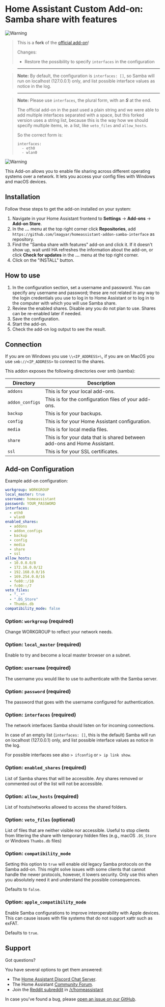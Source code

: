 # Home Assistant Custom Add-on: Samba share with features

![Warning][warning_stripe]

> This is a **fork** of the [official add-on][official_addon]!
>
> Changes:
>   - Restore the possibility to specify `interfaces` in the configuration

> ---

> **Note:** By default, the configuration is `interfaces: []`, so Samba will run
> on localhost (127.0.0.1) only, and list possible interface values as notice in
> the log.

> ---

> **Note:** Please use `interfaces`, the plural form, with an _**S**_ at the
> end.
>
> The official add-on in the past used a plain string and we were able to add
> multiple interfaces separated with a space, but this forked version uses a
> string list, because this is the way how we should specify multiple items, ie.
> a list, like `veto_files` and `allow_hosts`.
>
> So the correct form is:
>
> ```
> interfaces:
>   - eth0
>   - wlan0
> ```

![Warning][warning_stripe]

This Add-on allows you to enable file sharing across different operating systems over a network.
It lets you access your config files with Windows and macOS devices.

## Installation

Follow these steps to get the add-on installed on your system:

1. Navigate in your Home Assistant frontend to **Settings** -> **Add-ons** ->
   **Add-on Store**.
1. In the **...** menu at the top right corner click **Repositories**, add
   `https://github.com/lmagyar/homeassistant-addon-samba-interface` as
   repository.
1. Find the "Samba share with features" add-on and click it. If it doesn't show
   up, wait until HA refreshes the information about the add-on, or click
   **Check for updates** in the **...** menu at the top right corner.
1. Click on the "INSTALL" button.

## How to use

1. In the configuration section, set a username and password.
   You can specify any username and password; these are not related in any way to the login credentials you use to log in to Home Assistant or to log in to the computer with which you will use Samba share.
1. Review the enabled shares. Disable any you do not plan to use. Shares can be re-enabled later if needed.
1. Save the configuration.
1. Start the add-on.
1. Check the add-on log output to see the result.

## Connection

If you are on Windows you use `\\<IP_ADDRESS>\`, if you are on MacOS you use `smb://<IP_ADDRESS>` to connect to the shares.

This addon exposes the following directories over smb (samba):

Directory | Description
-- | --
`addons` | This is for your local add-ons.
`addon_configs` | This is for the configuration files of your add-ons.
`backup` | This is for your backups.
`config` | This is for your Home Assistant configuration.
`media` | This is for local media files.
`share` | This is for your data that is shared between add-ons and Home Assistant.
`ssl` | This is for your SSL certificates.

## Add-on Configuration

Example add-on configuration:

```yaml
workgroup: WORKGROUP
local_master: true
username: homeassistant
password: YOUR_PASSWORD
interfaces:
  - eth0
  - wlan0
enabled_shares:
  - addons
  - addon_configs
  - backup
  - config
  - media
  - share
  - ssl
allow_hosts:
  - 10.0.0.0/8
  - 172.16.0.0/12
  - 192.168.0.0/16
  - 169.254.0.0/16
  - fe80::/10
  - fc00::/7
veto_files:
  - "._*"
  - ".DS_Store"
  - Thumbs.db
compatibility_mode: false
```

### Option: `workgroup` (required)

Change WORKGROUP to reflect your network needs.

### Option: `local_master` (required)

Enable to try and become a local master browser on a subnet.

### Option: `username` (required)

The username you would like to use to authenticate with the Samba server.

### Option: `password` (required)

The password that goes with the username configured for authentication.

### Option: `interfaces` (required)

The network interfaces Samba should listen on for incoming connections.

In case of an empty list (`interfaces: []`, this is the default) Samba will run on localhost (127.0.0.1) only, and list possible interface values as notice in the log.

For possible interfaces see also `> ifconfig` or `> ip link show`.

### Option: `enabled_shares` (required)

List of Samba shares that will be accessible. Any shares removed or commented out of the list will not be accessible.

### Option: `allow_hosts` (required)

List of hosts/networks allowed to access the shared folders.

### Option: `veto_files` (optional)

List of files that are neither visible nor accessible. Useful to stop clients
from littering the share with temporary hidden files
(e.g., macOS `.DS_Store` or Windows `Thumbs.db` files)

### Option: `compatibility_mode`

Setting this option to `true` will enable old legacy Samba protocols
on the Samba add-on. This might solve issues with some clients that cannot
handle the newer protocols, however, it lowers security. Only use this
when you absolutely need it and understand the possible consequences.

Defaults to `false`.

### Option: `apple_compatibility_mode`

Enable Samba configurations to improve interoperability with Apple devices.
This can cause issues with file systems that do not support xattr such as exFAT.

Defaults to `true`.

## Support

Got questions?

You have several options to get them answered:

- The [Home Assistant Discord Chat Server][discord].
- The Home Assistant [Community Forum][forum].
- Join the [Reddit subreddit][reddit] in [/r/homeassistant][reddit]

In case you've found a bug, please [open an issue on our GitHub][issue].

[discord]: https://discord.gg/c5DvZ4e
[forum]: https://community.home-assistant.io
[issue]: https://github.com/lmagyar/homeassistant-addon-samba-interface/issues
[reddit]: https://reddit.com/r/homeassistant
[warning_stripe]: https://github.com/lmagyar/homeassistant-addon-samba-interface/raw/master/images/warning_stripe_wide.png
[official_addon]: https://github.com/home-assistant/addons/tree/master/samba
